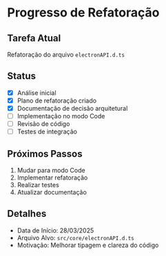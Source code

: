 # Progresso de Refatoração

## Tarefa Atual

Refatoração do arquivo `electronAPI.d.ts`

## Status

- [x] Análise inicial
- [x] Plano de refatoração criado
- [x] Documentação de decisão arquitetural
- [ ] Implementação no modo Code
- [ ] Revisão de código
- [ ] Testes de integração

## Próximos Passos

1. Mudar para modo Code
2. Implementar refatoração
3. Realizar testes
4. Atualizar documentação

## Detalhes

- Data de Início: 28/03/2025
- Arquivo Alvo: `src/core/electronAPI.d.ts`
- Motivação: Melhorar tipagem e clareza do código

